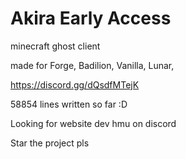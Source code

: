 # Akira Early Access
minecraft ghost client

made for Forge, Badilion, Vanilla, Lunar,

https://discord.gg/dQsdfMTejK

58854 lines written so far :D

Looking for website dev hmu on discord



Star the project pls 
